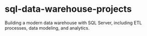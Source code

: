 # sql-data-warehouse-projects
Building a modern data warehouse with SQL Server, including ETL processes, data modeling, and analytics.
